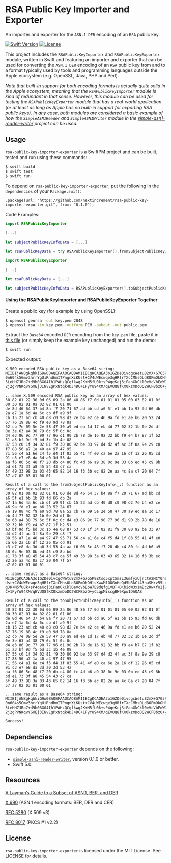 # RSA Public Key Importer and Exporter

An importer and exporter for the `ASN.1 DER` encoding of an `RSA` public key.

[![Swift Version][swift-image]][swift-url] [![License][license-image]][license-url]

This project includes the `RSAPublicKeyImporter` and `RSAPublicKeyExporter` module, written in Swift and featuring an importer and exporter that can be used for converting the `ASN.1 DER` encoding of an `RSA` public key from and to a format typically used by tools and programming languages outside the Apple ecosystem (e.g. OpenSSL, Java, PHP and Perl).

_Note that built-in support for both encoding formats is actually quite solid in the Apple ecosystem, meaning that the `RSAPublicKeyImporter` module is kind of redundant in that sense. However, this module can be used for testing the `RSAPublicKeyExporter` module that has a real-world application (or at least as long as Apple has no built-in support for exporting RSA public keys). In any case, both modules are considered a basic example of how the `SimpleASN1Reader` and `SimpleASN1Writer` module in the [simple-asn1-reader-writer](https://github.com/nextincrement/simple-asn1-reader-writer) project can be used._

## Usage

`rsa-public-key-importer-exporter` is a SwiftPM project and can be built, tested and run using these commands:

```bash
$ swift build
$ swift test
$ swift run
```

To depend on `rsa-public-key-importer-exporter`, put the following in the `dependencies` of your `Package.swift`:

    .package(url: "https://github.com/nextincrement/rsa-public-key-importer-exporter.git", from: "0.1.0"),

Code Examples:

```swift
import RSAPublicKeyImporter

[...]

let subjectPublicKeyInfoData = [...]

let rsaPublicKeyData = try RSAPublicKeyImporter().fromSubjectPublicKeyInfo(subjectPublicKeyInfoData)
```

```swift
import RSAPublicKeyExporter

[...]

let rsaPublicKeyData = [...]

let subjectPublicKeyInfoData = RSAPublicKeyExporter().toSubjectPublicKeyInfo(rsaPublicKeyData)
```

#### Using the RSAPublicKeyImporter and RSAPublicKeyExporter Together

Create a public key (for example by using OpenSSL):

```bash
$ openssl genrsa -out key.pem 2048
$ openssl rsa -in key.pem -outform PEM -pubout -out public.pem
```

Extract the `Base64` encoded `DER` encoding from the `key.pem` file, paste it in [this file](https://github.com/nextincrement/rsa-public-key-importer-exporter/blob/master/Sources/RSAPublicKeyImportExportDemo/main.swift) (or simply keep the example key unchanged) and run the demo:

```bash
$ swift run
```

Expected output:

```
X.509 encoded RSA public key as a Base64 string:
MIIBIjANBgkqhkiG9w0BAQEFAAOCAQ8AMIIBCgKCAQEA3o1GZDe0ivcgcWetu82mX+G7G5P9Ztsq5xptSmzL36mfyxUjrctA2MCY
0n604s5Gmv3hrrYgUiRndhmITPngnXiKUst+CV4uWEcwqe3qHRfrTXcCMhsOLd8OPmOkOHlsXwwM1OOGnHeQd5bRkCt43haSMrv5
5LeHH7JRo7+d9b08G04Ih1PAHzQCgfkwgJK+M5fU0k+sP4qeKcj3iFanGkCkl0eVcVbEoW7E9dQfg1VBT+DKbioW3xImBc2Rw+fo
2j2gPVNKqvYGXEj3INvEgPxNtqk4DJ4DC+1FyYu94XM/qEVUQ8fKX0kzmDoDQ2WCFBbzO+yCLqpMiscgBH9XpwIDAQAB

...same X.509 encoded RSA public key as an array of hex values:
30 82 01 22 30 0d 06 09 2a 86 48 86 f7 0d 01 01 01 05 00 03 82 01 0f 00 30 82 01 0a 02 82 01 01 00
de 8d 46 64 37 b4 8a f7 20 71 67 ad bb cd a6 5f e1 bb 1b 93 fd 66 db 2a e7 1a 6d 4a 6c cb df a9 9f
cb 15 23 ad cb 40 d8 c0 98 d2 7e b4 e2 ce 46 9a fd e1 ae b6 20 52 24 67 76 19 88 4c f9 e0 9d 78 8a
52 cb 7e 09 5e 2e 58 47 30 a9 ed ea 1d 17 eb 4d 77 02 32 1b 0e 2d df 0e 3e 63 a4 38 79 6c 5f 0c 0c
d4 e3 86 9c 77 90 77 96 d1 90 2b 78 de 16 92 32 bb f9 e4 b7 87 1f b2 51 a3 bf 9d f5 bd 3c 1b 4e 08
87 53 c0 1f 34 02 81 f9 30 80 92 be 33 97 d4 d2 4f ac 3f 8a 9e 29 c8 f7 88 56 a7 1a 40 a4 97 47 95
71 56 c4 a1 6e c4 f5 d4 1f 83 55 41 4f e0 ca 6e 2a 16 df 12 26 05 cd 91 c3 e7 e8 da 3d a0 3d 53 4a
aa f6 06 5c 48 f7 20 db c4 80 fc 4d b6 a9 38 0c 9e 03 0b ed 45 c9 8b bd e1 73 3f a8 45 54 43 c7 ca
5f 49 33 98 3a 03 43 65 82 14 16 f3 3b ec 82 2e aa 4c 8a c7 20 04 7f 57 a7 02 03 01 00 01

Result of a call to the fromSubjectPublicKeyInfo(_:) function as an array of hex values:
30 82 01 0a 02 82 01 01 00 de 8d 46 64 37 b4 8a f7 20 71 67 ad bb cd a6 5f e1 bb 1b 93 fd 66 db 2a
e7 1a 6d 4a 6c cb df a9 9f cb 15 23 ad cb 40 d8 c0 98 d2 7e b4 e2 ce 46 9a fd e1 ae b6 20 52 24 67
76 19 88 4c f9 e0 9d 78 8a 52 cb 7e 09 5e 2e 58 47 30 a9 ed ea 1d 17 eb 4d 77 02 32 1b 0e 2d df 0e
3e 63 a4 38 79 6c 5f 0c 0c d4 e3 86 9c 77 90 77 96 d1 90 2b 78 de 16 92 32 bb f9 e4 b7 87 1f b2 51
a3 bf 9d f5 bd 3c 1b 4e 08 87 53 c0 1f 34 02 81 f9 30 80 92 be 33 97 d4 d2 4f ac 3f 8a 9e 29 c8 f7
88 56 a7 1a 40 a4 97 47 95 71 56 c4 a1 6e c4 f5 d4 1f 83 55 41 4f e0 ca 6e 2a 16 df 12 26 05 cd 91
c3 e7 e8 da 3d a0 3d 53 4a aa f6 06 5c 48 f7 20 db c4 80 fc 4d b6 a9 38 0c 9e 03 0b ed 45 c9 8b bd
e1 73 3f a8 45 54 43 c7 ca 5f 49 33 98 3a 03 43 65 82 14 16 f3 3b ec 82 2e aa 4c 8a c7 20 04 7f 57
a7 02 03 01 00 01

...same result as a Base64 string:
MIIBCgKCAQEA3o1GZDe0ivcgcWetu82mX+G7G5P9Ztsq5xptSmzL36mfyxUjrctA2MCY0n604s5Gmv3hrrYgUiRndhmITPngnXiK
Ust+CV4uWEcwqe3qHRfrTXcCMhsOLd8OPmOkOHlsXwwM1OOGnHeQd5bRkCt43haSMrv55LeHH7JRo7+d9b08G04Ih1PAHzQCgfkw
gJK+M5fU0k+sP4qeKcj3iFanGkCkl0eVcVbEoW7E9dQfg1VBT+DKbioW3xImBc2Rw+fo2j2gPVNKqvYGXEj3INvEgPxNtqk4DJ4D
C+1FyYu94XM/qEVUQ8fKX0kzmDoDQ2WCFBbzO+yCLqpMiscgBH9XpwIDAQAB

Result of a call to the toSubjectPublicKeyInfo(_:) function as an array of hex values:
30 82 01 22 30 0d 06 09 2a 86 48 86 f7 0d 01 01 01 05 00 03 82 01 0f 00 30 82 01 0a 02 82 01 01 00
de 8d 46 64 37 b4 8a f7 20 71 67 ad bb cd a6 5f e1 bb 1b 93 fd 66 db 2a e7 1a 6d 4a 6c cb df a9 9f
cb 15 23 ad cb 40 d8 c0 98 d2 7e b4 e2 ce 46 9a fd e1 ae b6 20 52 24 67 76 19 88 4c f9 e0 9d 78 8a
52 cb 7e 09 5e 2e 58 47 30 a9 ed ea 1d 17 eb 4d 77 02 32 1b 0e 2d df 0e 3e 63 a4 38 79 6c 5f 0c 0c
d4 e3 86 9c 77 90 77 96 d1 90 2b 78 de 16 92 32 bb f9 e4 b7 87 1f b2 51 a3 bf 9d f5 bd 3c 1b 4e 08
87 53 c0 1f 34 02 81 f9 30 80 92 be 33 97 d4 d2 4f ac 3f 8a 9e 29 c8 f7 88 56 a7 1a 40 a4 97 47 95
71 56 c4 a1 6e c4 f5 d4 1f 83 55 41 4f e0 ca 6e 2a 16 df 12 26 05 cd 91 c3 e7 e8 da 3d a0 3d 53 4a
aa f6 06 5c 48 f7 20 db c4 80 fc 4d b6 a9 38 0c 9e 03 0b ed 45 c9 8b bd e1 73 3f a8 45 54 43 c7 ca
5f 49 33 98 3a 03 43 65 82 14 16 f3 3b ec 82 2e aa 4c 8a c7 20 04 7f 57 a7 02 03 01 00 01

...same result as a Base64 string:
MIIBIjANBgkqhkiG9w0BAQEFAAOCAQ8AMIIBCgKCAQEA3o1GZDe0ivcgcWetu82mX+G7G5P9Ztsq5xptSmzL36mfyxUjrctA2MCY
0n604s5Gmv3hrrYgUiRndhmITPngnXiKUst+CV4uWEcwqe3qHRfrTXcCMhsOLd8OPmOkOHlsXwwM1OOGnHeQd5bRkCt43haSMrv5
5LeHH7JRo7+d9b08G04Ih1PAHzQCgfkwgJK+M5fU0k+sP4qeKcj3iFanGkCkl0eVcVbEoW7E9dQfg1VBT+DKbioW3xImBc2Rw+fo
2j2gPVNKqvYGXEj3INvEgPxNtqk4DJ4DC+1FyYu94XM/qEVUQ8fKX0kzmDoDQ2WCFBbzO+yCLqpMiscgBH9XpwIDAQAB

Success!
```

## Dependencies

`rsa-public-key-importer-exporter` depends on the following:

- [`simple-asn1-reader-writer`](https://github.com/nextincrement/simple-asn1-reader-writer), version 0.1.0 or better.
- Swift 5.0.

## Resources

[A Layman’s Guide to a Subset of ASN.1, BER, and DER](http://luca.ntop.org/Teaching/Appunti/asn1.html)

[X.690](https://www.itu.int/rec/T-REC-X.690-201508-I/en) (ASN.1 encoding formats: BER, DER and CER)

[RFC 5280](https://tools.ietf.org/html/rfc5280) (X.509 v3)

[RFC 8017](https://tools.ietf.org/html/rfc8017) (PKCS #1 v2.2)

## License

`rsa-public-key-importer-exporter` is licensed under the MIT License. See LICENSE for details.

[swift-image]:https://img.shields.io/badge/swift-5.0-orange.svg
[swift-url]:https://swift.org/
[license-image]: https://img.shields.io/badge/License-MIT-blue.svg
[license-url]: LICENSE
